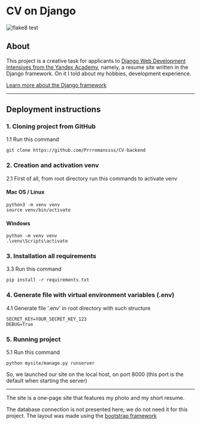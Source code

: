 # CV on Django

![flake8 test](https://github.com/Prrromanssss/CV-django/actions/workflows/python-package.yml/badge.svg)


## About

This project is a creative task for applicants to [Django Web Development Intensives from the Yandex Academy](https://academy.yandex.ru/intensive/django), namely, a resume site written in the Django framework.
On it I told about my hobbies, development experience.

[Learn more about the Django framework](https://www.djangoproject.com/)
***

## Deployment instructions


### 1. Cloning project from GitHub

1.1 Run this command
```commandline
git clone https://github.com/Prrromanssss/CV-backend
```

### 2. Creation and activation venv

2.1 First of all, from root directory run this commands to activate venv
#### Mac OS / Linux
```commandline
python3 -m venv venv
source venv/bin/activate
```
#### Windows
```commandline
python -m venv venv
.\venv\Scripts\activate
```

### 3. Installation all requirements

3.3 Run this command 
```commandline
pip install -r requirements.txt
```

### 4. Generate file with virtual environment variables (.env)

4.1 Generate file '.env' in root directory with such structure
```text
SECRET_KEY=YOUR_SECRET_KEY_123
DEBUG=True
```


### 5. Running project

5.1 Run this command
```commandline
python mysite/manage.py runserver
```

So, we launched our site on the local host, on port 8000 (this port is the default when starting the server)
***
The site is a one-page site that features my photo and my short resume.

The database connection is not presented here; we do not need it for this project. The layout was made using the [bootstrap framework](https://getbootstrap.com/)

